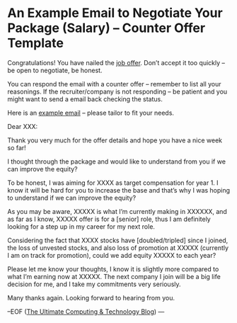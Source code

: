 # An Example Email to Negotiate Your Package (Salary) – Counter Offer Template



Congratulations! You have nailed the [job offer](https://helloacm.com/facebook-interview-tips-and-guidance/). Don’t accept it too quickly – be open to negotiate, be honest.

You can respond the email with a counter offer – remember to list all your reasonings. If the recruiter/company is not responding – be patient and you might want to send a email back checking the status.

Here is an [example email](https://helloacm.com/how-to-filter-the-unique-email-addresses/) – please tailor to fit your needs.

Dear XXX:

Thank you very much for the offer details and hope you have a nice week so far!

I thought through the package and would like to understand from you if we can improve the equity?

To be honest, I was aiming for XXXX as target compensation for year 1. I know it will be hard for you to increase the base and that’s why I was hoping to understand if we can improve the equity?

As you may be aware, XXXXX is what I’m currently making in XXXXXX, and as far as I know, XXXXX offer is for a [senior] role, thus I am definitely looking for a step up in my career for my next role.

Considering the fact that XXXX stocks have [doubled/tripled] since I joined, the loss of unvested stocks, and also loss of promotion at XXXXX (currently I am on track for promotion), could we add equity XXXXX to each year?

Please let me know your thoughts, I know it is slightly more compared to what I’m earning now at XXXXX. The next company I join will be a big life decision for me, and I take my commitments very seriously.

Many thanks again.
Looking forward to hearing from you.

–EOF ([The Ultimate Computing & Technology Blog](https://helloacm.com/)) —